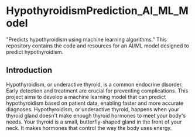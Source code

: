 # HypothyroidismPrediction_AI_ML_Model
"Predicts hypothyroidism using machine learning algorithms."
This repository contains the code and resources for an AI/ML model designed to predict hypothyroidism.

## Introduction
Hypothyroidism, or underactive thyroid, is a common endocrine disorder. Early detection and treatment are crucial for preventing complications. This project aims to develop a machine learning model that can predict hypothyroidism based on patient data, enabling faster and more accurate diagnoses.
Hypothyroidism, or underactive thyroid, happens when your thyroid gland doesn't make enough thyroid hormones to meet your body's needs. Your thyroid is a small, butterfly-shaped gland in the front of your neck. It makes hormones that control the way the body uses energy.

